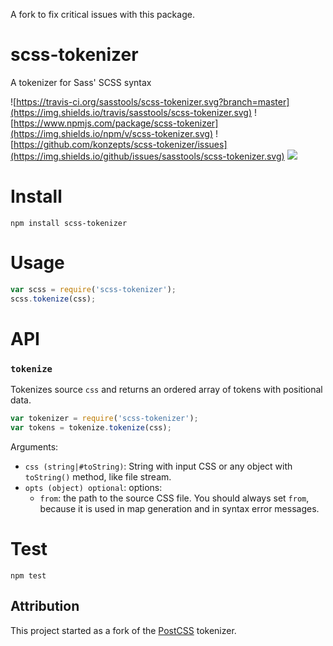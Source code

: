 A fork to fix critical issues with this package.

# scss-tokenizer
A tokenizer for Sass' SCSS syntax

![https://travis-ci.org/sasstools/scss-tokenizer.svg?branch=master](https://img.shields.io/travis/sasstools/scss-tokenizer.svg)
![https://www.npmjs.com/package/scss-tokenizer](https://img.shields.io/npm/v/scss-tokenizer.svg)
![https://github.com/konzepts/scss-tokenizer/issues](https://img.shields.io/github/issues/sasstools/scss-tokenizer.svg)
![](https://img.shields.io/github/license/konzepts/scss-tokenizer.svg)

# Install

```
npm install scss-tokenizer
```

# Usage

```js
var scss = require('scss-tokenizer');
scss.tokenize(css);
```

# API

### `tokenize`

Tokenizes source `css` and returns an ordered array of tokens with positional
data.

```js
var tokenizer = require('scss-tokenizer');
var tokens = tokenize.tokenize(css);
```

Arguments:

* `css (string|#toString)`: String with input CSS or any object
  with `toString()` method, like file stream.
* `opts (object) optional`: options:
  * `from`: the path to the source CSS file. You should always set `from`,
    because it is used in map generation and in syntax error messages.

# Test

```
npm test
```

## Attribution

This project started as a fork of the [PostCSS](https://github.com/postcss/postcss) tokenizer.
